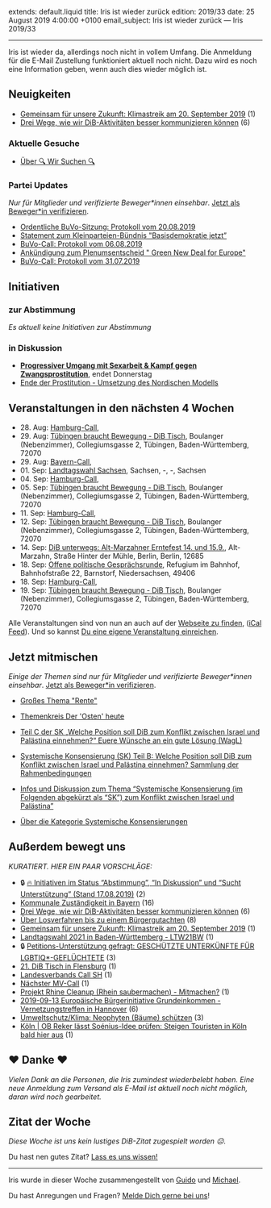 
extends: default.liquid
title: Iris ist wieder zurück
edition: 2019/33
date: 25 August 2019 4:00:00 +0100
email_subject: Iris ist wieder zurück — Iris 2019/33

---

Iris ist wieder da, allerdings noch nicht in vollem Umfang. Die Anmeldung für die E-Mail Zustellung funktioniert aktuell noch nicht. Dazu wird es noch eine Information geben, wenn auch dies wieder möglich ist.

## Neuigkeiten

 - [Gemeinsam für unsere Zukunft: Klimastreik am 20. September 2019](https://marktplatz.bewegung.jetzt/t/gemeinsam-fuer-unsere-zukunft-klimastreik-am-20-september-2019/31128) (1)
 - [Drei Wege, wie wir DiB-Aktivitäten besser kommunizieren können](https://marktplatz.bewegung.jetzt/t/drei-wege-wie-wir-dib-aktivitaeten-besser-kommunizieren-koennen/31096) (6)

### Aktuelle Gesuche

 - [Über 🔍 Wir Suchen 🔍](https://marktplatz.bewegung.jetzt/t/ueber-wir-suchen/8837)

### Partei Updates

_Nur für Mitglieder und verifizierte Beweger\*innen einsehbar_. [Jetzt als Beweger\*in verifizieren](https://bewegung.jetzt/bewegerin-werden/).

 - [Ordentliche BuVo-Sitzung: Protokoll vom 20.08.2019](https://marktplatz.bewegung.jetzt/t/ordentliche-buvo-sitzung-protokoll-vom-20-08-2019/31109)
 - [Statement zum Kleinparteien-Bündnis "Basisdemokratie jetzt”](https://marktplatz.bewegung.jetzt/t/statement-zum-kleinparteien-buendnis-basisdemokratie-jetzt/31107)
 - [BuVo-Call: Protokoll vom 06.08.2019](https://marktplatz.bewegung.jetzt/t/buvo-call-protokoll-vom-06-08-2019/30926)
 - [Ankündigung zum Plenumsentscheid " Green New Deal for Europe"](https://marktplatz.bewegung.jetzt/t/ankuendigung-zum-plenumsentscheid-green-new-deal-for-europe/30900)
 - [BuVo-Call: Protokoll vom 31.07.2019](https://marktplatz.bewegung.jetzt/t/buvo-call-protokoll-vom-31-07-2019/30876)

## Initiativen

### zur Abstimmung
_Es aktuell keine Initiativen zur Abstimmung_

### in Diskussion
 - **[Progressiver Umgang mit Sexarbeit & Kampf gegen Zwangsprostitution](https://abstimmen.bewegung.jetzt/initiative/285-progressiver-umgang-mit-sexarbeit-kampf-gegen-zwangsprostitution)**, endet Donnerstag
 - [Ende der Prostitution - Umsetzung des Nordischen Modells](https://abstimmen.bewegung.jetzt/initiative/286-ende-der-prostitution-umsetzung-des-nordischen-modells)


## Veranstaltungen in den nächsten 4 Wochen

 - 28.&nbsp;Aug: [Hamburg-Call](https://bewegung.jetzt/veranstaltungen/hamburg-call-2-2019-08-28/), 
 - 29.&nbsp;Aug: [Tübingen braucht Bewegung - DiB Tisch](https://bewegung.jetzt/veranstaltungen/tuebingen-braucht-bewegung-dib-tisch-2019-08-29/), Boulanger (Nebenzimmer), Collegiumsgasse 2, Tübingen, Baden-Württemberg, 72070
 - 29.&nbsp;Aug: [Bayern-Call](https://bewegung.jetzt/veranstaltungen/bayern-call-2019-08-29/), 
 - 01.&nbsp;Sep: [Landtagswahl Sachsen](https://bewegung.jetzt/veranstaltungen/landtagswahl-sachsen/), Sachsen, -, -, Sachsen
 - 04.&nbsp;Sep: [Hamburg-Call](https://bewegung.jetzt/veranstaltungen/hamburg-call-2-2019-09-04/), 
 - 05.&nbsp;Sep: [Tübingen braucht Bewegung - DiB Tisch](https://bewegung.jetzt/veranstaltungen/tuebingen-braucht-bewegung-dib-tisch-2019-09-05/), Boulanger (Nebenzimmer), Collegiumsgasse 2, Tübingen, Baden-Württemberg, 72070
 - 11.&nbsp;Sep: [Hamburg-Call](https://bewegung.jetzt/veranstaltungen/hamburg-call-2-2019-09-11/), 
 - 12.&nbsp;Sep: [Tübingen braucht Bewegung - DiB Tisch](https://bewegung.jetzt/veranstaltungen/tuebingen-braucht-bewegung-dib-tisch-2019-09-12/), Boulanger (Nebenzimmer), Collegiumsgasse 2, Tübingen, Baden-Württemberg, 72070
 - 14.&nbsp;Sep: [DiB unterwegs: Alt-Marzahner Erntefest 14. und 15.9.](https://bewegung.jetzt/veranstaltungen/dib-unterwegs-alt-marzahner-erntefest-14-und-15-9/), Alt-Marzahn, Straße Hinter der Mühle, Berlin, Berlin, 12685
 - 18.&nbsp;Sep: [Offene politische Gesprächsrunde](https://bewegung.jetzt/veranstaltungen/offene-politische-gespraechsrunde-2019-09-18/), Refugium im Bahnhof, Bahnhofstraße 22, Barnstorf, Niedersachsen, 49406
 - 18.&nbsp;Sep: [Hamburg-Call](https://bewegung.jetzt/veranstaltungen/hamburg-call-2-2019-09-18/), 
 - 19.&nbsp;Sep: [Tübingen braucht Bewegung - DiB Tisch](https://bewegung.jetzt/veranstaltungen/tuebingen-braucht-bewegung-dib-tisch-2019-09-19/), Boulanger (Nebenzimmer), Collegiumsgasse 2, Tübingen, Baden-Württemberg, 72070


Alle Veranstaltungen sind von nun an auch auf der [Webseite zu finden](https://bewegung.jetzt/veranstaltungen/), ([iCal Feed](https://bewegung.jetzt/?ical=1)). Und so kannst [Du eine eigene Veranstaltung einreichen](https://marktplatz.bewegung.jetzt/t/eine-veranstaltung-auf-der-webseite-einreichen/21379).

## Jetzt mitmischen

_Einige der Themen sind nur für Mitglieder und verifizierte Beweger\*innen einsehbar_. [Jetzt als Beweger\*in verifizieren](https://bewegung.jetzt/bewegerin-werden/).

 - [Großes Thema "Rente"](https://marktplatz.bewegung.jetzt/t/grosses-thema-rente/30951)
 - [Themenkreis Der 'Osten' heute](https://marktplatz.bewegung.jetzt/t/themenkreis-der-osten-heute/20162)

 - [Teil C der SK „Welche Position soll DiB zum Konflikt zwischen Israel und Palästina einnehmen?“ Euere Wünsche an ein gute Lösung (WagL)](https://marktplatz.bewegung.jetzt/t/teil-c-der-sk-welche-position-soll-dib-zum-konflikt-zwischen-israel-und-palaestina-einnehmen-euere-wuensche-an-ein-gute-loesung-wagl/23423)
 - [Systemische Konsensierung (SK) Teil B: Welche Position soll DiB zum Konflikt zwischen Israel und Palästina einnehmen? Sammlung der Rahmenbedingungen](https://marktplatz.bewegung.jetzt/t/systemische-konsensierung-sk-teil-b-welche-position-soll-dib-zum-konflikt-zwischen-israel-und-palaestina-einnehmen-sammlung-der-rahmenbedingungen/22729)
 - [Infos und Diskussion zum Thema “Systemische Konsensierung (im Folgenden abgekürzt als “SK”) zum Konflikt zwischen Israel und Palästina”](https://marktplatz.bewegung.jetzt/t/infos-und-diskussion-zum-thema-systemische-konsensierung-im-folgenden-abgekuerzt-als-sk-zum-konflikt-zwischen-israel-und-palaestina/20677)
 - [Über die Kategorie Systemische Konsensierungen](https://marktplatz.bewegung.jetzt/t/ueber-die-kategorie-systemische-konsensierungen/12555)


## Außerdem bewegt uns

_KURATIERT. HIER EIN PAAR VORSCHLÄGE:_
 - 🔒 [:fire: Initiativen im Status &ldquo;Abstimmung&rdquo;, &ldquo;In Diskussion&rdquo; und &ldquo;Sucht Unterstützung&rdquo; (Stand 17.08.2019)](https://marktplatz.bewegung.jetzt/t/initiativen-im-status-abstimmung-in-diskussion-und-sucht-unterstuetzung-stand-17-08-2019/8430) (2)
 - [Kommunale Zuständigkeit in Bayern](https://marktplatz.bewegung.jetzt/t/kommunale-zustaendigkeit-in-bayern/31049) (16)
 - [Drei Wege, wie wir DiB-Aktivitäten besser kommunizieren können](https://marktplatz.bewegung.jetzt/t/drei-wege-wie-wir-dib-aktivitaeten-besser-kommunizieren-koennen/31096) (6)
 - [Über Losverfahren bis zu einem Bürgergutachten](https://marktplatz.bewegung.jetzt/t/ueber-losverfahren-bis-zu-einem-buergergutachten/31057) (8)
 - [Gemeinsam für unsere Zukunft: Klimastreik am 20. September 2019](https://marktplatz.bewegung.jetzt/t/gemeinsam-fuer-unsere-zukunft-klimastreik-am-20-september-2019/31128) (1)
 - [Landtagswahl 2021 in Baden-Württemberg - LTW21BW](https://marktplatz.bewegung.jetzt/t/landtagswahl-2021-in-baden-wuerttemberg-ltw21bw/31031) (1)
 - 🔒 [Petitions-Unterstützung gefragt: GESCHÜTZTE UNTERKÜNFTE FÜR LGBTIQ*-GEFLÜCHTETE](https://marktplatz.bewegung.jetzt/t/petitions-unterstuetzung-gefragt-geschuetzte-unterkuenfte-fuer-lgbtiq-gefluechtete/31025) (3)
 - [21. DiB Tisch in Flensburg](https://marktplatz.bewegung.jetzt/t/21-dib-tisch-in-flensburg/31134) (1)
 - [Landesverbands Call SH](https://marktplatz.bewegung.jetzt/t/landesverbands-call-sh/31135) (1)
 - [Nächster MV-Call](https://marktplatz.bewegung.jetzt/t/naechster-mv-call/31132) (1)
 - [Projekt Rhine Cleanup (Rhein saubermachen) - Mitmachen?](https://marktplatz.bewegung.jetzt/t/projekt-rhine-cleanup-rhein-saubermachen-mitmachen/31038) (1)
 - [2019-09-13 Europäische Bürgerinitiative Grundeinkommen - Vernetzungstreffen in Hannover](https://marktplatz.bewegung.jetzt/t/2019-09-13-europaeische-buergerinitiative-grundeinkommen-vernetzungstreffen-in-hannover/31123) (6)
 - [Umweltschutz/Klima: Neophyten (Bäume) schützen](https://marktplatz.bewegung.jetzt/t/umweltschutz-klima-neophyten-baeume-schuetzen/31068) (3)
 - [Köln | OB Reker lässt Soénius-Idee prüfen: Steigen Touristen in Köln bald hier aus](https://marktplatz.bewegung.jetzt/t/koeln-ob-reker-laesst-soenius-idee-pruefen-steigen-touristen-in-koeln-bald-hier-aus/31030) (1)

## ❤️ Danke ❤️
_Vielen Dank an die Personen, die Iris zumindest wiederbelebt haben. Eine neue Anmeldung zum Versand als E-Mail ist aktuell noch nicht möglich, daran wird noch gearbeitet._

## Zitat der Woche
_Diese Woche ist uns kein lustiges DiB-Zitat zugespielt worden ☹._

Du hast nen gutes Zitat? [Lass es uns wissen!](https://marktplatz.bewegung.jetzt/t/lustige-dib-zitate/10175)


---

Iris wurde in dieser Woche zusammengestellt von [Guido](https://marktplatz.bewegung.jetzt/u/Guido/) und [Michael](https://marktplatz.bewegung.jetzt/u/MichaelVoss/).

Du hast Anregungen und Fragen? [Melde Dich gerne bei uns](https://marktplatz.bewegung.jetzt/t/neu-iris-die-woechtliche-zusammenfasssung-zum-sonntagsbrunch/10990)!

